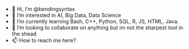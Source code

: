 - 👋 Hi, I’m @bendingsyntax
- 👀 I’m interested in AI, Big Data, Data Science
- 🌱 I’m currently learning Bash, C++, Python, SQL, R, JS, HTML, Java.
- 💞️ I’m looking to collaborate on anything but im not the sharpest tool in the shead
- 📫 How to reach me here?

<!---
bendingsyntax/bendingsyntax is a ✨ special ✨ repository because its `README.md` (this file) appears on your GitHub profile.
You can click the Preview link to take a look at your changes.
--->
